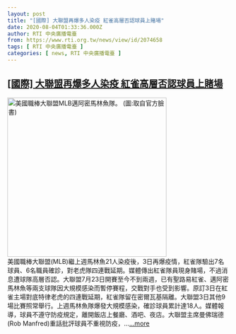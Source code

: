 ```yaml
---
layout: post
title: "[國際] 大聯盟再爆多人染疫 紅雀高層否認球員上賭場"
date: 2020-08-04T01:33:36.000Z
author: RTI 中央廣播電臺
from: https://www.rti.org.tw/news/view/id/2074658
tags: [ RTI 中央廣播電臺 ]
categories: [ news, RTI 中央廣播電臺 ]
---
```

<!--1596504816000-->
[[國際] 大聯盟再爆多人染疫 紅雀高層否認球員上賭場](https://www.rti.org.tw/news/view/id/2074658)
------

<div>
<img src="https://static.rti.org.tw/assets/thumbnails/2020/07/27/5ac99fa9f447211397a0a47725efe4b6.jpg" width="360" alt="美國職棒大聯盟MLB邁阿密馬林魚隊。 (圖:取自官方臉書)" title="美國職棒大聯盟MLB邁阿密馬林魚隊。 (圖:取自官方臉書)"><br>美國職棒大聯盟(MLB)繼上週馬林魚21人染疫後，3日再爆疫情，紅雀隊驗出7名球員、6名職員確診，對老虎隊四連戰延期。媒體傳出紅雀隊員現身賭場，不過消息遭球隊高層否認。大聯盟7月23日開賽至今不到兩週，已有聖路易紅雀、邁阿密馬林魚等兩支球隊因大規模感染而暫停賽程，交戰對手也受到影響。原訂3日在紅雀主場對底特律老虎的四連戰延期，紅雀隊留在密爾瓦基隔離。大聯盟3日其他9場比賽照常舉行。上週馬林魚隊爆發大規模感染，確診球員累計達18人。媒體報導，球員不遵守防疫規定，離開飯店上餐廳、酒吧、夜店。大聯盟主席曼佛瑞德(Rob Manfred)重話批評球員不重視防疫，...<a target="_blank" href="https://www.rti.org.tw/news/view/id/2074658">...more</a>
</div>
